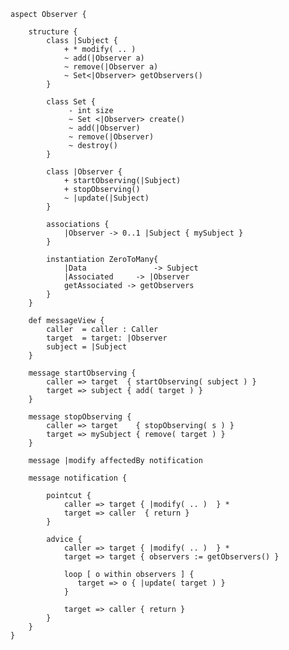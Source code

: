     aspect Observer {
		
	    structure {
		    class |Subject {
			    + * modify( .. )
				~ add(|Observer a)
				~ remove(|Observer a)
				~ Set<|Observer> getObservers()
            }
			 
            class Set {
				 - int size
				 ~ Set <|Observer> create()
				 ~ add(|Observer)
				 ~ remove(|Observer)
				 ~ destroy()
			}
			 
            class |Observer {
			    + startObserving(|Subject)
				+ stopObserving()
				~ |update(|Subject)
			}
			 
            associations {
			    |Observer -> 0..1 |Subject { mySubject }
			}
			 
            instantiation ZeroToMany{
			    |Data               -> Subject
				|Associated     -> |Observer
				getAssociated -> getObservers
            }
        }
		
        def messageView {
            caller  = caller : Caller
		    target  = target: |Observer
		    subject = |Subject
		}
		 
        message startObserving {
            caller => target  { startObserving( subject ) }
			target => subject { add( target ) }
        }
			 
		message stopObserving {
            caller => target    { stopObserving( s ) }
			target => mySubject { remove( target ) }
	    }

        message |modify affectedBy notification
			 
		message notification {
				 
            pointcut {
			    caller => target { |modify( .. )  } *
				target => caller  { return }
            }
				 
			advice {
		        caller => target { |modify( .. )  } *
				target => target { observers := getObservers() }
				
				loop [ o within observers ] {
				   target => o { |update( target ) }
			    }

                target => caller { return }
			}
	    }
	}
